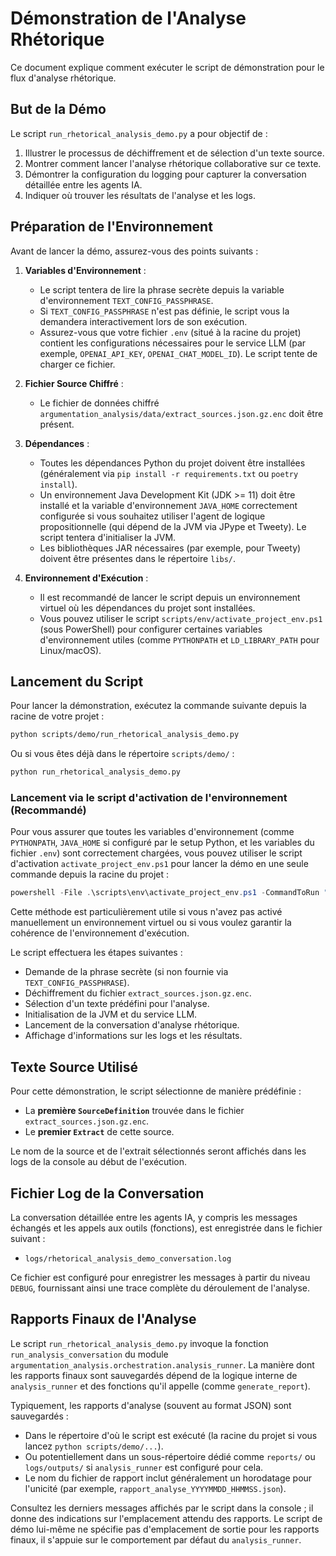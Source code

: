 # Démonstration de l'Analyse Rhétorique

Ce document explique comment exécuter le script de démonstration pour le flux d'analyse rhétorique.

## But de la Démo

Le script `run_rhetorical_analysis_demo.py` a pour objectif de :
1.  Illustrer le processus de déchiffrement et de sélection d'un texte source.
2.  Montrer comment lancer l'analyse rhétorique collaborative sur ce texte.
3.  Démontrer la configuration du logging pour capturer la conversation détaillée entre les agents IA.
4.  Indiquer où trouver les résultats de l'analyse et les logs.

## Préparation de l'Environnement

Avant de lancer la démo, assurez-vous des points suivants :

1.  **Variables d'Environnement** :
    *   Le script tentera de lire la phrase secrète depuis la variable d'environnement `TEXT_CONFIG_PASSPHRASE`.
    *   Si `TEXT_CONFIG_PASSPHRASE` n'est pas définie, le script vous la demandera interactivement lors de son exécution.
    *   Assurez-vous que votre fichier `.env` (situé à la racine du projet) contient les configurations nécessaires pour le service LLM (par exemple, `OPENAI_API_KEY`, `OPENAI_CHAT_MODEL_ID`). Le script tente de charger ce fichier.

2.  **Fichier Source Chiffré** :
    *   Le fichier de données chiffré `argumentation_analysis/data/extract_sources.json.gz.enc` doit être présent.

3.  **Dépendances** :
    *   Toutes les dépendances Python du projet doivent être installées (généralement via `pip install -r requirements.txt` ou `poetry install`).
    *   Un environnement Java Development Kit (JDK >= 11) doit être installé et la variable d'environnement `JAVA_HOME` correctement configurée si vous souhaitez utiliser l'agent de logique propositionnelle (qui dépend de la JVM via JPype et Tweety). Le script tentera d'initialiser la JVM.
    *   Les bibliothèques JAR nécessaires (par exemple, pour Tweety) doivent être présentes dans le répertoire `libs/`.

4.  **Environnement d'Exécution** :
    *   Il est recommandé de lancer le script depuis un environnement virtuel où les dépendances du projet sont installées.
    *   Vous pouvez utiliser le script `scripts/env/activate_project_env.ps1` (sous PowerShell) pour configurer certaines variables d'environnement utiles (comme `PYTHONPATH` et `LD_LIBRARY_PATH` pour Linux/macOS).

## Lancement du Script

Pour lancer la démonstration, exécutez la commande suivante depuis la racine de votre projet :

```bash
python scripts/demo/run_rhetorical_analysis_demo.py
```

Ou si vous êtes déjà dans le répertoire `scripts/demo/` :

```bash
python run_rhetorical_analysis_demo.py
```

### Lancement via le script d'activation de l'environnement (Recommandé)

Pour vous assurer que toutes les variables d'environnement (comme `PYTHONPATH`, `JAVA_HOME` si configuré par le setup Python, et les variables du fichier `.env`) sont correctement chargées, vous pouvez utiliser le script d'activation `activate_project_env.ps1` pour lancer la démo en une seule commande depuis la racine du projet :

```powershell
powershell -File .\scripts\env\activate_project_env.ps1 -CommandToRun "python .\scripts\demo\run_rhetorical_analysis_demo.py"
```
Cette méthode est particulièrement utile si vous n'avez pas activé manuellement un environnement virtuel ou si vous voulez garantir la cohérence de l'environnement d'exécution.

Le script effectuera les étapes suivantes :
*   Demande de la phrase secrète (si non fournie via `TEXT_CONFIG_PASSPHRASE`).
*   Déchiffrement du fichier `extract_sources.json.gz.enc`.
*   Sélection d'un texte prédéfini pour l'analyse.
*   Initialisation de la JVM et du service LLM.
*   Lancement de la conversation d'analyse rhétorique.
*   Affichage d'informations sur les logs et les résultats.

## Texte Source Utilisé

Pour cette démonstration, le script sélectionne de manière prédéfinie :
*   La **première `SourceDefinition`** trouvée dans le fichier `extract_sources.json.gz.enc`.
*   Le **premier `Extract`** de cette source.

Le nom de la source et de l'extrait sélectionnés seront affichés dans les logs de la console au début de l'exécution.

## Fichier Log de la Conversation

La conversation détaillée entre les agents IA, y compris les messages échangés et les appels aux outils (fonctions), est enregistrée dans le fichier suivant :

*   `logs/rhetorical_analysis_demo_conversation.log`

Ce fichier est configuré pour enregistrer les messages à partir du niveau `DEBUG`, fournissant ainsi une trace complète du déroulement de l'analyse.

## Rapports Finaux de l'Analyse

Le script `run_rhetorical_analysis_demo.py` invoque la fonction `run_analysis_conversation` du module `argumentation_analysis.orchestration.analysis_runner`. La manière dont les rapports finaux sont sauvegardés dépend de la logique interne de `analysis_runner` et des fonctions qu'il appelle (comme `generate_report`).

Typiquement, les rapports d'analyse (souvent au format JSON) sont sauvegardés :
*   Dans le répertoire d'où le script est exécuté (la racine du projet si vous lancez `python scripts/demo/...`).
*   Ou potentiellement dans un sous-répertoire dédié comme `reports/` ou `logs/outputs/` si `analysis_runner` est configuré pour cela.
*   Le nom du fichier de rapport inclut généralement un horodatage pour l'unicité (par exemple, `rapport_analyse_YYYYMMDD_HHMMSS.json`).

Consultez les derniers messages affichés par le script dans la console ; il donne des indications sur l'emplacement attendu des rapports. Le script de démo lui-même ne spécifie pas d'emplacement de sortie pour les rapports finaux, il s'appuie sur le comportement par défaut du `analysis_runner`.